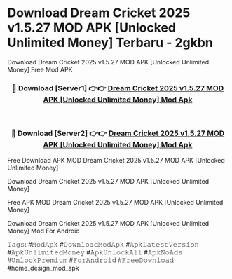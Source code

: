 # Download Dream Cricket 2025 v1.5.27 MOD APK [Unlocked Unlimited Money] Terbaru - 2gkbn
Download Dream Cricket 2025 v1.5.27 MOD APK [Unlocked Unlimited Money] Free Mod APK

<div align="center">
<h3>🔴 Download [Server1] 👉👉 <a href="https://apk-comot.site?title=Dream_Cricket_2025_v1.5.27_MOD_APK_[Unlocked_Unlimited_Money]">Dream Cricket 2025 v1.5.27 MOD APK [Unlocked Unlimited Money] Mod Apk</a></h3><br>

<h3>🔴 Download [Server2] 👉👉 <a href="https://apk-comot.site?title=Dream_Cricket_2025_v1.5.27_MOD_APK_[Unlocked_Unlimited_Money]">Dream Cricket 2025 v1.5.27 MOD APK [Unlocked Unlimited Money] Mod Apk</a></h3>
</div>


Free Download APK MOD Dream Cricket 2025 v1.5.27 MOD APK [Unlocked Unlimited Money]

Download Dream Cricket 2025 v1.5.27 MOD APK [Unlocked Unlimited Money] 

Free APK MOD Dream Cricket 2025 v1.5.27 MOD APK [Unlocked Unlimited Money] 

Download Dream Cricket 2025 v1.5.27 MOD APK [Unlocked Unlimited Money] Mod For Android

𝚃𝚊𝚐𝚜: #𝙼𝚘𝚍𝙰𝚙𝚔 #𝙳𝚘𝚠𝚗𝚕𝚘𝚊𝚍𝙼𝚘𝚍𝙰𝚙𝚔 #𝙰𝚙𝚔𝙻𝚊𝚝𝚎𝚜𝚝𝚅𝚎𝚛𝚜𝚒𝚘𝚗 #𝙰𝚙𝚔𝚄𝚗𝚕𝚒𝚖𝚒𝚝𝚎𝚍𝙼𝚘𝚗𝚎𝚢 #𝙰𝚙𝚔𝚄𝚗𝚕𝚘𝚌𝚔𝙰𝚕𝚕 #𝙰𝚙𝚔𝙽𝚘𝙰𝚍𝚜 #𝚄𝚗𝚕𝚘𝚌𝚔𝙿𝚛𝚎𝚖𝚒𝚞𝚖 #𝙵𝚘𝚛𝙰𝚗𝚍𝚛𝚘𝚒𝚍 #𝙵𝚛𝚎𝚎𝙳𝚘𝚠𝚗𝚕𝚘𝚊𝚍 #home_design_mod_apk